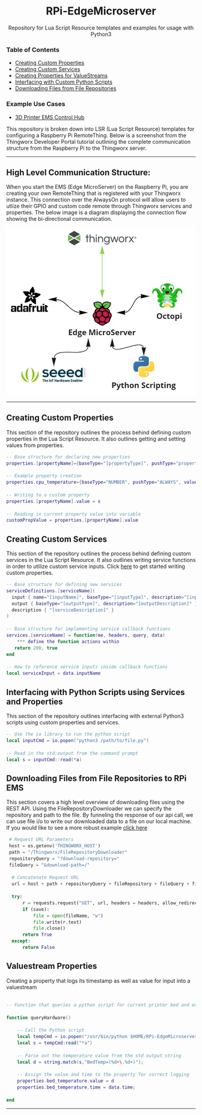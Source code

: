 <h1 align="center">RPi-EdgeMicroserver</h1>
<p align="center">Repository for Lua Script Resource templates and examples for usage with Python3</p> 


### Table of Contents  
* [Creating Custom Properties](#properties)  
* [Creating Custom Services](#services)
* [Creating Properties for ValueStreams](#valuestreams)
* [Interfacing with Custom Python Scripts](#pythonLua)
* [Downloading Files from File Repositories](#fileDownload)


### Example Use Cases
* [3D Printer EMS Control Hub](https://github.com/PTC-Education/RPi-EdgeMicroserver/tree/main/3D-Printer-Control-Hub)

This repository is broken down into LSR (Lua Script Resource) templates for configuring a Raspberry Pi RemoteThing. Below is a screenshot from the Thingworx Developer Portal tutorial outlining the complete communication structure from the Raspberry Pi to the Thingworx server.

---
## High Level Communication Structure:

When you start the EMS (Edge MicroServer) on the Raspberry Pi, you are creating your own RemoteThing that is registered
with your Thingworx instance. This connection over the AlwaysOn protocol will allow users to utlize their GPIO and custom code remote through Thingworx services and properties. The below image is a diagram displaying the connection flow showing the bi-directional communication.

![alt text](https://github.com/PTC-Education/RPi-EdgeMicroserver/blob/main/images/ems_technology_map.png)

---
<a name="properties"/>

## Creating Custom Properties

This section of the repository outlines the process behind defining custom properties in the Lua Script Resource. It also outlines getting and setting values from properties.

```lua
-- Base structure for declaring new properties
properties.[propertyName]={baseType="[propertyType]", pushType="propertyPushType", value="propertyDefaultValue"

-- Example property creation
properties.cpu_temperature={baseType="NUMBER", pushType="ALWAYS", value=0}

-- Writing to a custom property
properties.[propertyName].value = s

-- Reading in current property value into variable
customPropValue = properties.[propertyName].value
```

<a name="services"/>

## Creating Custom Services

This section of the repository outlines the process behind defining custom services in the Lua Script Resource. It also outlines writing service functions in order to utilize custom service inputs. Click [here](https://github.com/PTC-Education/RaspberryPi-EMS-Lua-Python/tree/main/Creating%20Custom%20Services) to get started writing custom properties.

```lua
-- Base structure for defining new services
serviceDefinitions.[serviceName](
  input { name="[inputName]", baseType="[inputType]", description="[inputDescription]" },
  output { baseType="[outputType]", description="[outputDescription]" },
  description { "[serviceDescription]" }
)

-- Base structure for implementing service callback functions
services.[serviceName] = function(me, headers, query, data)
    *** define the function actions within
   return 200, true 
end

-- How to reference service inputs inside callback functions
local serviceInput = data.inputName
```

<a name="pythonLua"/>

## Interfacing with Python Scripts using Services and Properties
This section of the repository outlines interfacing with external Python3 scripts using custom properties and services.

```lua
-- Use the io library to run the python script
local inputCmd = io.popen("python3 /path/to/file.py")

-- Read in the std:output from the command prompt
local s = inputCmd::read(*a)

```

<a name="fileDownload"/>

## Downloading Files from File Repositories to RPi EMS
This section covers a high level overview of downloading files using the REST API. Using the FileRepositoryDownloader we can specify the repository and path to the file. By funneling the response of our api call, we can use file i/o to write our downloaded data to a file on our local machine. If you would like to see a more robust example [click here](https://github.com/PTC-Education/RPi-EdgeMicroserver/blob/main/3D%20Printer%20Control%20Hub/downloadFile.py)

```python
 # Request URL Parameters
 host = os.getenv('THINGWORX_HOST')
 path = "/Thingworx/FileRepositoryDownloader"
 repositoryQuery = "?download-repository="
 fileQuery = "&download-path=/"
 
  # Concatenate Request URL
  url = host + path + repositoryQuery + fileRepository + fileQuery + fileName

  try:
      r = requests.request("GET", url, headers = headers, allow_redirects=True)
      if (save):
          file = open(fileName, "w")
          file.write(r.text)
          file.close()
      return True
  except:
      return False
```

<a name="valuestreams"/>

## Valuestream Properties
Creating a property that logs its timestamp as well as value for input into a valuestream

```lua

-- Function that queries a python script for current printer bed and extruder temps

function queryHardware()
    
    -- Call the Python script
    local tempCmd = io.popen("/usr/bin/python $HOME/RPi-EdgeMicroserver/3D-Printer-Control-Hub/scripts/tempStatus.py")
    local s = tempCmd:read("*a")
    
    -- Parse out the temperature value from the std output string
    local d = string.match(s,"BedTemp=(%d+\.%d+)");
    
    -- Assign the value and time to the property for correct logging 
    properties.bed_temperature.value = d
    properties.bed_temperature.time = data.time;
    
end
```

---
